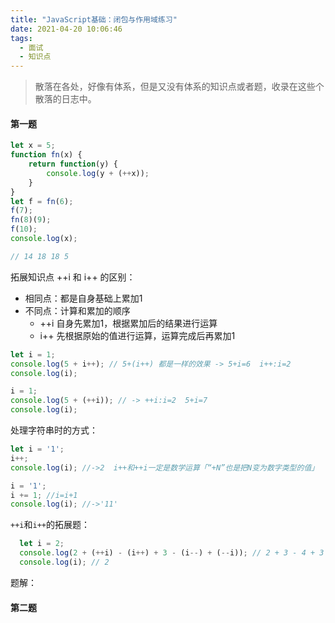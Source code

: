 ```yaml
---
title: "JavaScript基础：闭包与作用域练习"
date: 2021-04-20 10:06:46
tags:
  - 面试
  - 知识点
---
```


<!--banner-pic|sticker|content-img|content-img-half-->

<!-- <img alt="" class="banner-pic" src="https://slybootslion-blog.oss-cn-chengdu.aliyuncs.com/blog-head/2021-04-16/868b072788159c5abdca7d4220c13334.jpg?x-oss-process=image/auto-orient,1/quality,q_80/watermark,text_c2x5Ym9vdHNsaW9u,color_ffffff,size_40,shadow_70,t_74,x_10,y_10"/> -->

> 散落在各处，好像有体系，但是又没有体系的知识点或者题，收录在这些个散落的日志中。

#### 第一题

```js
let x = 5;
function fn(x) {
    return function(y) {
        console.log(y + (++x));
    }
}
let f = fn(6);
f(7);
fn(8)(9);
f(10);
console.log(x);

// 14 18 18 5
```

拓展知识点 ++i 和 i++ 的区别：
- 相同点：都是自身基础上累加1
- 不同点：计算和累加的顺序
  - ++i 自身先累加1，根据累加后的结果进行运算
  - i++ 先根据原始的值进行运算，运算完成后再累加1

```js
let i = 1;
console.log(5 + i++); // 5+(i++) 都是一样的效果 -> 5+i=6  i++:i=2
console.log(i);

i = 1;
console.log(5 + (++i)); // -> ++i:i=2  5+i=7
console.log(i);
```

处理字符串时的方式：

```js
let i = '1';
i++;
console.log(i); //->2  i++和++i一定是数学运算「“+N”也是把N变为数字类型的值」

i = '1';
i += 1; //i=i+1
console.log(i); //->'11' 
```

`++i`和`i++`的拓展题：

```js
  let i = 2;
  console.log(2 + (++i) - (i++) + 3 - (i--) + (--i)); // 2 + 3 - 4 + 3 - 3 + 2 = 3
  console.log(i); // 2
```

题解：
<!-- <img alt="" class="content-img" src="https://slybootslion-blog.oss-cn-chengdu.aliyuncs.com/blog/2021-04-20/0408022a13a12c45c7169e9a7e2447ff.png?x-oss-process=image/auto-orient,1/quality,q_80/watermark,text_c2x5Ym9vdHNsaW9u,color_ffffff,size_40,shadow_70,t_74,x_10,y_10"/> -->

#### 第二题

```js

```



